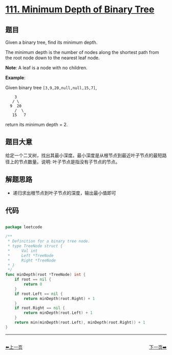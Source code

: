 # [111. Minimum Depth of Binary Tree](https://leetcode.com/problems/minimum-depth-of-binary-tree/)


## 题目

Given a binary tree, find its minimum depth.

The minimum depth is the number of nodes along the shortest path from the root node down to the nearest leaf node.

**Note**: A leaf is a node with no children.

**Example**:

Given binary tree `[3,9,20,null,null,15,7]`,

    	3
       / \
      9  20
        /  \
       15   7

return its minimum depth = 2.

## 题目大意

给定一个二叉树，找出其最小深度。最小深度是从根节点到最近叶子节点的最短路径上的节点数量。说明: 叶子节点是指没有子节点的节点。


## 解题思路

- 递归求出根节点到叶子节点的深度，输出最小值即可



## 代码

```go

package leetcode

/**
 * Definition for a binary tree node.
 * type TreeNode struct {
 *     Val int
 *     Left *TreeNode
 *     Right *TreeNode
 * }
 */
func minDepth(root *TreeNode) int {
	if root == nil {
		return 0
	}
	if root.Left == nil {
		return minDepth(root.Right) + 1
	}
	if root.Right == nil {
		return minDepth(root.Left) + 1
	}
	return min(minDepth(root.Left), minDepth(root.Right)) + 1
}

```


----------------------------------------------
<div style="display: flex;justify-content: space-between;align-items: center;">
<p><a href="https://books.halfrost.com/leetcode/ChapterFour/0100~0199/0110.Balanced-Binary-Tree/">⬅️上一页</a></p>
<p><a href="https://books.halfrost.com/leetcode/ChapterFour/0100~0199/0112.Path-Sum/">下一页➡️</a></p>
</div>
